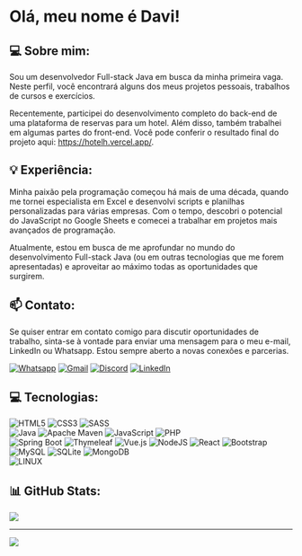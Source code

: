 # Olá, meu nome é Davi!

## 💻 Sobre mim:
Sou um desenvolvedor Full-stack Java em busca da minha primeira vaga. Neste perfil, você encontrará alguns dos meus projetos pessoais, trabalhos de cursos e exercícios.

Recentemente, participei do desenvolvimento completo do back-end de uma plataforma de reservas para um hotel. Além disso, também trabalhei em algumas partes do front-end. Você pode conferir o resultado final do projeto aqui: https://hotelh.vercel.app/.

## 💡 Experiência:
Minha paixão pela programação começou há mais de uma década, quando me tornei especialista em Excel e desenvolvi scripts e planilhas personalizadas para várias empresas. Com o tempo, descobri o potencial do JavaScript no Google Sheets e comecei a trabalhar em projetos mais avançados de programação.

Atualmente, estou em busca de me aprofundar no mundo do desenvolvimento Full-stack Java (ou em outras tecnologias que me forem apresentadas) e aproveitar ao máximo todas as oportunidades que surgirem.

## 📫 Contato:
Se quiser entrar em contato comigo para discutir oportunidades de trabalho, sinta-se à vontade para enviar uma mensagem para o meu e-mail, LinkedIn ou Whatsapp. Estou sempre aberto a novas conexões e parcerias.

[![Whatsapp](https://img.shields.io/badge/WhatsApp-Chat-25D366?logo=whatsapp&link=https://wa.me/5521968244017)](https://wa.me/5521968244017) [![Gmail](https://img.shields.io/badge/-Gmail-D14836?logo=Gmail&logoColor=white&link=mailto:davi.nunes05%40gmail.com)](mailto:davi.nunes05@gmail.com) [![Discord](https://img.shields.io/badge/Discord-%237289DA.svg?logo=discord&logoColor=white)](https://discord.gg/pmc49saH7d) [![LinkedIn](https://img.shields.io/badge/LinkedIn-%230077B5.svg?logo=linkedin&logoColor=white)](https://linkedin.com/in/davi-nunes-4819b17b) 

## 💻 Tecnologias:
![HTML5](https://img.shields.io/badge/HTML-%23E34F26.svg?style=plastic&logo=html5&logoColor=white) ![CSS3](https://img.shields.io/badge/CSS-%231572B6.svg?style=plastic&logo=css3&logoColor=white) ![SASS](https://img.shields.io/badge/-SASS-CD6799?style=plastic&logo=sass&logoColor=white&link=https://sass-lang.com/)<br>
![Java](https://img.shields.io/badge/Java-%23ED8B00.svg?style=plastic&logo=Java&logoColor=white) ![Apache Maven](https://img.shields.io/badge/Apache%20Maven-C71A36?style=plastic&logo=Apache%20Maven&logoColor=white) ![JavaScript](https://img.shields.io/badge/JavaScript-%23323330.svg?style=plastic&logo=javascript&logoColor=%23F7DF1E) ![PHP](https://img.shields.io/badge/PHP-%23777BB4.svg?style=plastic&logo=php&logoColor=white)<br>
![Spring Boot](https://img.shields.io/badge/-Spring%20Boot-6DB33F?style=plastic&logo=spring-boot&logoColor=white&link=https://spring.io/projects/spring-boot/) ![Thymeleaf](https://img.shields.io/badge/-Thymeleaf-005F0F?style=plastic&logo=thymeleaf&logoColor=white&link=https://www.thymeleaf.org/) ![Vue.js](https://img.shields.io/badge/Vue.js-%2335495e.svg?style=plastic&logo=vuedotjs&logoColor=%234FC08D) ![NodeJS](https://img.shields.io/badge/Node.js-6DA55F?style=plastic&logo=node.js&logoColor=white) ![React](https://img.shields.io/badge/React-%2320232a.svg?style=plastic&logo=react&logoColor=%2361DAFB) ![Bootstrap](https://img.shields.io/badge/Bootstrap-%23563D7C.svg?style=plastic&logo=bootstrap&logoColor=white)<br> 
![MySQL](https://img.shields.io/badge/MySQL-%2300f.svg?style=plastic&logo=mysql&logoColor=white) ![SQLite](https://img.shields.io/badge/SQLite-%2307405e.svg?style=plastic&logo=sqlite&logoColor=white) ![MongoDB](https://img.shields.io/badge/MongoDB-%234ea94b.svg?style=plastic&logo=mongodb&logoColor=white)<br>
![LINUX](https://img.shields.io/badge/Linux-FCC624?style=plastic&logo=linux&logoColor=black)
## 📊 GitHub Stats:

![](https://github-readme-stats.vercel.app/api/top-langs/?username=DaviNunes05&theme=dark&hide_border=false&include_all_commits=false&count_private=false&layout=compact)

---
[![](https://visitcount.itsvg.in/api?id=DaviNunes05&icon=0&color=0)](https://visitcount.itsvg.in)
